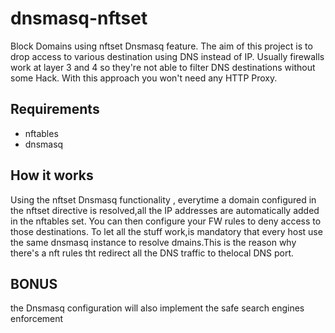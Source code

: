 # dnsmasq-nftset
Block Domains using nftset Dnsmasq feature.
The aim of this project is to drop access to various destination using DNS instead of IP.
Usually firewalls work at layer 3 and 4 so they're not able to filter DNS destinations without some Hack.
With this approach you won't need any HTTP Proxy.


## Requirements

 - nftables
 - dnsmasq


## How it works

Using the nftset Dnsmasq functionality , everytime a domain configured in the nftset directive is resolved,all the IP addresses
are automatically added in the nftables set.
You can then configure your FW rules to deny access to those destinations.
To let all the stuff work,is mandatory that every host use the same dnsmasq instance to resolve dmains.This is the reason why there's a nft rules tht redirect all the DNS traffic to thelocal DNS port.

## BONUS

the Dnsmasq configuration will also implement the safe search engines enforcement

